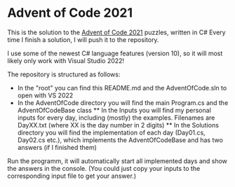 # Advent of Code 2021

This is the solution to the [Advent of Code 2021](https://adventofcode.com/2021/about) puzzles, written in C#
Every time I finish a solution, I will push it to the repository.

I use some of the newest C# language features (version 10), so it will most likely only work with Visual Studio 2022!

The repository is structured as follows:
* In the "root" you can find this README.md and the AdventOfCode.sln to open with VS 2022
* In the AdventOfCode directory you will find the main Program.cs and the AdventOfCodeBase class
** In the Inputs you will find my personal inputs for every day, including (mostly) the examples. Filenames are DayXX.txt (where XX is the day number in 2 digits)
** In the Solutions directory you will find the implementation of each day (Day01.cs, Day02.cs etc.), which implements the AdventOfCodeBase and has two answers (if I finished them)

Run the programm, it will automatically start all implemented days and show the answers in the console.
(You could just copy your inputs to the corresponding input file to get your answer.)